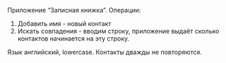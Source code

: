 Приложение “Записная книжка”. Операции:

1. Добавить имя - новый контакт
2. Искать совпадения - вводим строку, приложение выдаёт сколько контактов начинается на эту строку. 

Язык английский, lowercase. Контакты дважды не повторяются. 
